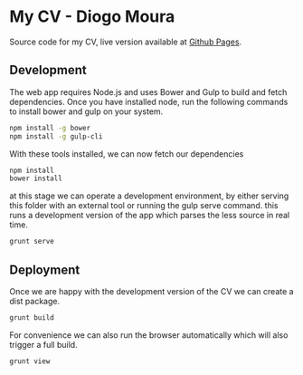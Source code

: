 # My CV - Diogo Moura

Source code for my CV, live version available at [Github Pages](https://stormsys.github.io/cv).

## Development

The web app requires Node.js and uses Bower and Gulp to build and fetch dependencies. Once you have installed node,
run the following commands to install bower and gulp on your system.

``` sh
npm install -g bower
npm install -g gulp-cli
```


With these tools installed, we can now fetch our dependencies

``` sh
npm install
bower install
```

at this stage we can operate a development environment, by either serving this folder with an external tool or running
the gulp serve command. this runs a development version of the app which parses the less source in real time.

``` sh
grunt serve
```

## Deployment

Once we are happy with the development version of the CV we can create a dist package.

``` sh
grunt build
```

For convenience we can also run the browser automatically which will also trigger a full build.

``` sh
grunt view
```

